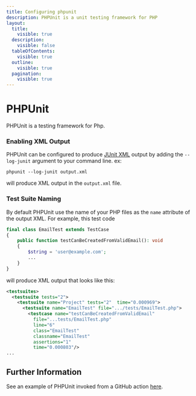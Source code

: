 ```yaml
---
title: Configuring phpunit
description: PHPUnit is a unit testing framework for PHP
layout:
  title:
    visible: true
  description:
    visible: false
  tableOfContents:
    visible: true
  outline:
    visible: true
  pagination:
    visible: true
---
```

# PHPUnit

PHPUnit is a testing framework for Php.

### Enabling XML Output
PHPUnit can be configured to produce [JUnit XML](https://github.com/testmoapp/junitxml) output by adding the `--log-junit` argument to your command line.  ex:

```undefined
phpunit --log-junit output.xml
```
will produce XML output in the `output.xml` file.



### Test Suite Naming

By default PHPUnit use the name of your PHP files as the `name` attribute of the output XML. For example, this test code

```php
final class EmailTest extends TestCase
{
    public function testCanBeCreatedFromValidEmail(): void
    {
        $string = 'user@example.com';
        ...
    }
}
```
will produce XML output that looks like this:

```xml
<testsuites>
  <testsuite tests="2">
    <testsuite name="Project" tests="2"  time="0.000969">
      <testsuite name="EmailTest" file=".../tests/EmailTest.php">
        <testcase name="testCanBeCreatedFromValidEmail" 
          file="...tests/EmailTest.php" 
          line="6" 
          class="EmailTest" 
          classname="EmailTest" 
          assertions="1" 
          time="0.000803"/>
...
```


## Further Information
See an example of PHPUnit invoked from a GitHub action [here](https://github.com/trunk-io/flake-factory/blob/main/.github/workflows/php.yaml).


